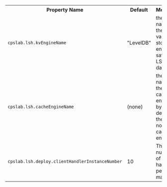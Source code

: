 
<table class="table">
<tr><th>Property Name</th><th>Default</th><th>Meaning</th></tr>
<tr>
  <td><code>cpslab.lsh.kvEngineName</code></td>
  <td>"LevelDB"</td>
  <td>
	the name of the key value store engine saving LSH data. 
  </td>  
</tr>
<tr>
  <td><code>cpslab.lsh.cacheEngineName</code></td>
  <td>(none)</td>
  <td>
  	the name of the cache engine. by default, there is no cache engine
  </td>  
</tr>
<tr>
  <td><code>cpslab.lsh.deploy.clientHandlerInstanceNumber</code></td>
  <td>10</td>
  <td>
	The number of handlers per machine.
  </td>  
</tr>
</table>